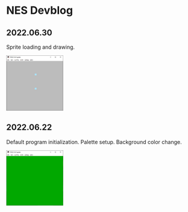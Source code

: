 # NES Devblog


## 2022.06.30

Sprite loading and drawing.

<img src="img/photo_2022-06-30_18-03-00.jpg" width=30%>

## 2022.06.22

Default program initialization. Palette setup. Background color change.

<img src="img/photo_2022-06-22_00-26-33.jpg" width=30%>

